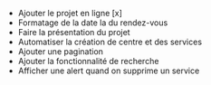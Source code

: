 - Ajouter le projet en ligne [x]
- Formatage de la date la du rendez-vous
- Faire la présentation du projet
- Automatiser la création de centre et des services
- Ajouter une pagination
- Ajouter la fonctionnalité de recherche
- Afficher une alert quand on supprime un service

